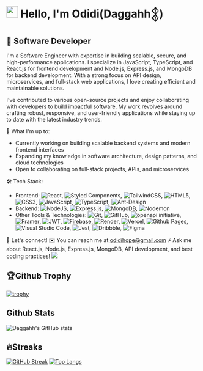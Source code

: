 # <img src="https://emojis.slackmojis.com/emojis/images/1531849430/4246/blob-sunglasses.gif?1531849430" width="30"/> Hello, I'm Odidi(Daggahh𒉭)
## 👾 Software Developer
I'm a Software Engineer with expertise in building scalable, secure, and high-performance applications. I specialize in JavaScript, TypeScript, and React.js for frontend development and Node.js, Express.js, and MongoDB for backend development. With a strong focus on API design, microservices, and full-stack web applications, I love creating efficient and maintainable solutions.

I've contributed to various open-source projects and enjoy collaborating with developers to build impactful software. My work revolves around crafting robust, responsive, and user-friendly applications while staying up to date with the latest industry trends.

🚀 What I'm up to:
- Currently working on building scalable backend systems and modern frontend interfaces
- Expanding my knowledge in software architecture, design patterns, and cloud technologies
- Open to collaborating on full-stack projects, APIs, and microservices

🛠️ Tech Stack:
- Frontend: ![React](https://img.shields.io/badge/react-%2320232a.svg?style=for-the-badge&logo=react&logoColor=%2361DAFB), ![Styled Components](https://img.shields.io/badge/styled--components-DB7093?style=for-the-badge&logo=styled-components&logoColor=white), ![TailwindCSS](https://img.shields.io/badge/tailwindcss-%2338B2AC.svg?style=for-the-badge&logo=tailwind-css&logoColor=white), ![HTML5](https://img.shields.io/badge/html5-%23E34F26.svg?style=for-the-badge&logo=html5&logoColor=white), ![CSS3](https://img.shields.io/badge/css3-%231572B6.svg?style=for-the-badge&logo=css3&logoColor=white), ![JavaScript](https://img.shields.io/badge/javascript-%23323330.svg?style=for-the-badge&logo=javascript&logoColor=%23F7DF1E), ![TypeScript](https://img.shields.io/badge/typescript-%23007ACC.svg?style=for-the-badge&logo=typescript&logoColor=white), ![Ant-Design](https://img.shields.io/badge/-AntDesign-%230170FE?style=for-the-badge&logo=ant-design&logoColor=white)
- Backend: ![NodeJS](https://img.shields.io/badge/node.js-6DA55F?style=for-the-badge&logo=node.js&logoColor=white), ![Express.js](https://img.shields.io/badge/express.js-%23404d59.svg?style=for-the-badge&logo=express&logoColor=%2361DAFB), ![MongoDB](https://img.shields.io/badge/MongoDB-%234ea94b.svg?style=for-the-badge&logo=mongodb&logoColor=white), ![Nodemon](https://img.shields.io/badge/NODEMON-%23323330.svg?style=for-the-badge&logo=nodemon&logoColor=%BBDEAD)
- Other Tools & Technologies: ![Git](https://img.shields.io/badge/git-%23F05033.svg?style=for-the-badge&logo=git&logoColor=white), ![GitHub](https://img.shields.io/badge/github-%23121011.svg?style=for-the-badge&logo=github&logoColor=white), ![openapi initiative](https://img.shields.io/badge/openapiinitiative-%23000000.svg?style=for-the-badge&logo=openapiinitiative&logoColor=white), ![Framer](https://img.shields.io/badge/Framer-black?style=for-the-badge&logo=framer&logoColor=blue), ![JWT](https://img.shields.io/badge/JWT-black?style=for-the-badge&logo=JSON%20web%20tokens), ![Firebase](https://img.shields.io/badge/firebase-%23039BE5.svg?style=for-the-badge&logo=firebase), ![Render](https://img.shields.io/badge/Render-%46E3B7.svg?style=for-the-badge&logo=render&logoColor=white), ![Vercel](https://img.shields.io/badge/vercel-%23000000.svg?style=for-the-badge&logo=vercel&logoColor=white), ![Github Pages](https://img.shields.io/badge/github%20pages-121013?style=for-the-badge&logo=github&logoColor=white), ![Visual Studio Code](https://img.shields.io/badge/Visual%20Studio%20Code-0078d7.svg?style=for-the-badge&logo=visual-studio-code&logoColor=white), ![Jest](https://img.shields.io/badge/-jest-%23C21325?style=for-the-badge&logo=jest&logoColor=white), ![Dribbble](https://img.shields.io/badge/Dribbble-EA4C89?style=for-the-badge&logo=dribbble&logoColor=white),	![Figma](https://img.shields.io/badge/figma-%23F24E1E.svg?style=for-the-badge&logo=figma&logoColor=white)

📩 Let's connect!
✉️ You can reach me at odidihope@gmail.com
⚡ Ask me about React.js, Node.js, Express.js, MongoDB, API development, and best coding practices!
![](https://komarev.com/ghpvc/?username=Daggahh&color=red)

## 🏆Github Trophy
[![trophy](https://github-profile-trophy.vercel.app/?username=Daggahh&theme=dracula)](https://github.com/Daggahh/github-profile-trophy)

## Github Stats
![Daggahh's GitHub stats](https://github-readme-stats.vercel.app/api?username=Daggahh&show_icons=true&theme=chartreuse-dark)

## 🔥Streaks
[![GitHub Streak](https://github-readme-streak-stats.herokuapp.com?user=Daggahh&theme=youtube-dark)](https://git.io/streak-stats)
[![Top Langs](https://github-readme-stats.vercel.app/api/top-langs/?username=Daggahh&layout=donut)](https://github.com/Daggahh/github-readme-stats)
